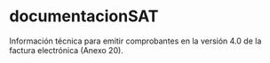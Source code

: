 # documentacionSAT
Información técnica para emitir comprobantes en la versión 4.0 de la factura electrónica (Anexo 20).

